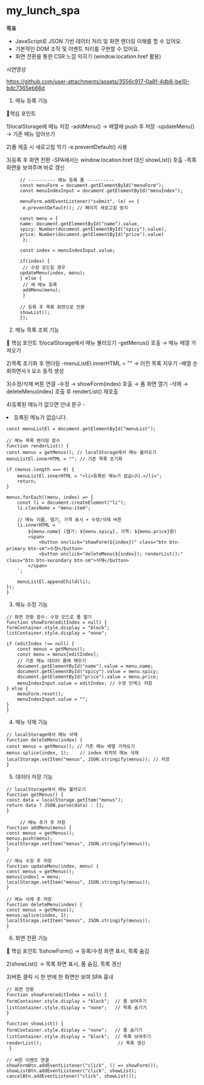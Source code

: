 # my_lunch_spa
**목표**  
- JavaScript로 JSON 기반 데이터 처리 및 화면 렌더링 이해를 할 수 있어요.
- 기본적인 DOM 조작 및 이벤트 처리를 구현할 수 있어요.
- 화면 전환을 통한 CSR 느낌 익히기 (window.location.href 활용)

시연영상

https://github.com/user-attachments/assets/3556c917-0a8f-4db8-be10-bdc7365eb66d






   1. 메뉴 등록 기능
 
  🔹핵심 포인트

1)localStorage에 메뉴 저장
-addMenu() → 배열에 push 후 저장
-updateMenu() → 기존 메뉴 덮어쓰기

2)폼 제출 시 새로고침 막기
-e.preventDefault() 사용

3)등록 후 화면 전환
-SPA에서는 window.location.href 대신 showList() 호출
-목록 화면을 보여주며 바로 갱신

         // ---------- 메뉴 등록 폼 ----------
         const menuForm = document.getElementById("menuForm");
         const menuIndexInput = document.getElementById("menuIndex");

         menuForm.addEventListener("submit", (e) => {
          e.preventDefault(); // 페이지 새로고침 방지

         const menu = {
         name: document.getElementById("name").value,
         spicy: Number(document.getElementById("spicy").value),
         price: Number(document.getElementById("price").value)
          };

         const index = menuIndexInput.value;

         if(index) {
          // 수정 모드일 경우
         updateMenu(index, menu);
         } else {
          // 새 메뉴 등록
          addMenu(menu);
          }

         // 등록 후 목록 화면으로 전환
         showList();
         });

 
  2. 메뉴 목록 조회 기능

🔹 핵심 포인트
1)localStorage에서 메뉴 불러오기
-getMenus() 호출 → 메뉴 배열 가져오기

2)목록 초기화 후 렌더링
-menuListEl.innerHTML = "" → 이전 목록 지우기
-배열 순회하면서 li 요소 동적 생성

3)수정/삭제 버튼 연결
-수정 → showForm(index) 호출 → 폼 화면 열기
-삭제 → deleteMenu(index) 호출 후 renderList() 재호출

4)등록된 메뉴가 없으면 안내 문구
-<li>등록된 메뉴가 없습니다.</li>

    const menuListEl = document.getElementById("menuList");

    // 메뉴 목록 렌더링 함수
    function renderList() {
    const menus = getMenus(); // localStorage에서 메뉴 불러오기
    menuListEl.innerHTML = ""; // 기존 목록 초기화

    if (menus.length === 0) {
        menuListEl.innerHTML = "<li>등록된 메뉴가 없습니다.</li>";
        return;
    }

    menus.forEach((menu, index) => {
        const li = document.createElement("li");
        li.className = "menu-item";

        // 메뉴 이름, 맵기, 가격 표시 + 수정/삭제 버튼
        li.innerHTML = `
            ${menu.name} (맵기: ${menu.spicy}, 가격: ${menu.price}원)
            <span>
                <button onclick="showForm(${index})" class="btn btn-primary btn-sm">수정</button>
                <button onclick="deleteMenu(${index}); renderList();" class="btn btn-secondary btn-sm">삭제</button>
            </span>
        `;

        menuListEl.appendChild(li);
    });
    }


  3. 메뉴 수정 기능

    // 화면 전환 함수: 수정 모드로 폼 열기
    function showForm(editIndex = null) {
    formContainer.style.display = "block";
    listContainer.style.display = "none";

    if (editIndex !== null) {
        const menus = getMenus();
        const menu = menus[editIndex];
        // 기존 메뉴 데이터 폼에 채우기
        document.getElementById("name").value = menu.name;
        document.getElementById("spicy").value = menu.spicy;
        document.getElementById("price").value = menu.price;
        menuIndexInput.value = editIndex; // 수정 인덱스 저장
    } else {
        menuForm.reset();
        menuIndexInput.value = "";
    }
    }
 
  4. 메뉴 삭제 기능

    // localStorage에서 메뉴 삭제
    function deleteMenu(index) {
    const menus = getMenus(); // 기존 메뉴 배열 가져오기
    menus.splice(index, 1);    // index 위치의 메뉴 삭제
    localStorage.setItem("menus", JSON.stringify(menus)); // 저장
    }
 
  5. 데이터 저장 기능


    // localStorage에서 메뉴 불러오기
    function getMenus() {
    const data = localStorage.getItem("menus");
    return data ? JSON.parse(data) : [];
    }

         // 메뉴 추가 후 저장
    function addMenu(menu) {
    const menus = getMenus();
    menus.push(menu);
    localStorage.setItem("menus", JSON.stringify(menus));
    }

    // 메뉴 수정 후 저장
    function updateMenu(index, menu) {
    const menus = getMenus();
    menus[index] = menu;
    localStorage.setItem("menus", JSON.stringify(menus));
    }

    // 메뉴 삭제 후 저장
    function deleteMenu(index) {
    const menus = getMenus();
    menus.splice(index, 1);
    localStorage.setItem("menus", JSON.stringify(menus));
    }
 
  6. 화면 전환 기능

🔹 핵심 포인트
1)showForm() → 등록/수정 화면 표시, 목록 숨김

2)showList() → 목록 화면 표시, 폼 숨김, 목록 갱신

3)버튼 클릭 시 한 번에 한 화면만 보여 SPA 흉내


    // 화면 전환
    function showForm(editIndex = null) {
    formContainer.style.display = "block";  // 폼 보여주기
    listContainer.style.display = "none";   // 목록 숨기기
    }

    function showList() {
    formContainer.style.display = "none";   // 폼 숨기기
    listContainer.style.display = "block";  // 목록 보여주기
    renderList();                            // 목록 갱신
     }

    // 버튼 이벤트 연결
    showFormBtn.addEventListener("click", () => showForm());
    showListBtn.addEventListener("click", showList);
    cancelBtn.addEventListener("click", showList());



